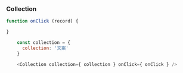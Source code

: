 ### Collection

```javascript
function onClick (record) {

}

    const collection = {
      collection: '文案'
    }

    <Collection collection={ collection } onClick={ onClick } />

```